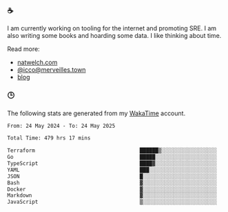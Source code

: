 ### ☕

I am currently working on tooling for the internet and promoting SRE. I am also writing some books and hoarding some data. I like thinking about time. 

Read more:

 - [natwelch.com](https://natwelch.com)
 - [@icco@merveilles.town](https://merveilles.town/@icco)
 - [blog](https://writing.natwelch.com)

### 🕒

The following stats are generated from my [WakaTime](https://wakatime.com/@icco) account.

<!--START_SECTION:waka-->

```txt
From: 24 May 2024 - To: 24 May 2025

Total Time: 479 hrs 17 mins

Terraform                                  ██████▒░░░░░░░░░░░░░░░░░░   25.11 %
Go                                         █████░░░░░░░░░░░░░░░░░░░░   19.35 %
TypeScript                                 ████▓░░░░░░░░░░░░░░░░░░░░   18.02 %
YAML                                       ███░░░░░░░░░░░░░░░░░░░░░░   11.62 %
JSON                                       █░░░░░░░░░░░░░░░░░░░░░░░░   04.34 %
Bash                                       ▓░░░░░░░░░░░░░░░░░░░░░░░░   03.01 %
Docker                                     ▓░░░░░░░░░░░░░░░░░░░░░░░░   02.86 %
Markdown                                   ▓░░░░░░░░░░░░░░░░░░░░░░░░   02.77 %
JavaScript                                 ▒░░░░░░░░░░░░░░░░░░░░░░░░   01.88 %
```

<!--END_SECTION:waka-->
